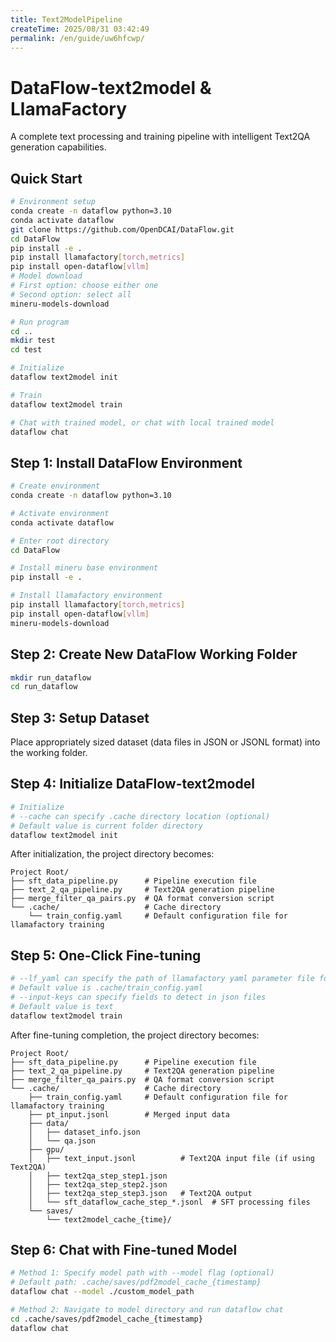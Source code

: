 ```yaml
---
title: Text2ModelPipeline
createTime: 2025/08/31 03:42:49
permalink: /en/guide/uw6hfcwp/
---
```

# DataFlow-text2model & LlamaFactory

A complete text processing and training pipeline with intelligent Text2QA generation capabilities.

## Quick Start

```bash
# Environment setup
conda create -n dataflow python=3.10
conda activate dataflow
git clone https://github.com/OpenDCAI/DataFlow.git
cd DataFlow
pip install -e .
pip install llamafactory[torch,metrics]
pip install open-dataflow[vllm]
# Model download
# First option: choose either one
# Second option: select all
mineru-models-download

# Run program
cd ..
mkdir test
cd test

# Initialize
dataflow text2model init

# Train
dataflow text2model train

# Chat with trained model, or chat with local trained model
dataflow chat
```



## Step 1: Install DataFlow Environment

```bash
# Create environment
conda create -n dataflow python=3.10

# Activate environment
conda activate dataflow

# Enter root directory
cd DataFlow

# Install mineru base environment
pip install -e .

# Install llamafactory environment
pip install llamafactory[torch,metrics]
pip install open-dataflow[vllm]
mineru-models-download
```



## Step 2: Create New DataFlow Working Folder

```bash
mkdir run_dataflow
cd run_dataflow
```



## Step 3: Setup Dataset

Place appropriately sized dataset (data files in JSON or JSONL format) into the working folder.



## Step 4: Initialize DataFlow-text2model

```bash
# Initialize
# --cache can specify .cache directory location (optional)
# Default value is current folder directory
dataflow text2model init
```

After initialization, the project directory becomes:

```
Project Root/
├── sft_data_pipeline.py      # Pipeline execution file
├── text_2_qa_pipeline.py     # Text2QA generation pipeline
├── merge_filter_qa_pairs.py  # QA format conversion script
└── .cache/                   # Cache directory
    └── train_config.yaml     # Default configuration file for llamafactory training
```



## Step 5: One-Click Fine-tuning

```bash
# --lf_yaml can specify the path of llamafactory yaml parameter file for training (optional)
# Default value is .cache/train_config.yaml
# --input-keys can specify fields to detect in json files
# Default value is text
dataflow text2model train
```

After fine-tuning completion, the project directory becomes:

```
Project Root/
├── sft_data_pipeline.py      # Pipeline execution file
├── text_2_qa_pipeline.py     # Text2QA generation pipeline
├── merge_filter_qa_pairs.py  # QA format conversion script
└── .cache/                   # Cache directory
    ├── train_config.yaml     # Default configuration file for llamafactory training
    ├── pt_input.jsonl        # Merged input data
    ├── data/
    │   ├── dataset_info.json
    │   └── qa.json
    ├── gpu/
    │   ├── text_input.jsonl          # Text2QA input file (if using Text2QA)
    │   ├── text2qa_step_step1.json
    │   ├── text2qa_step_step2.json
    │   ├── text2qa_step_step3.json   # Text2QA output
    │   └── sft_dataflow_cache_step_*.jsonl  # SFT processing files
    └── saves/
        └── text2model_cache_{time}/
```



## **Step 6: Chat with Fine-tuned Model**

```bash
# Method 1: Specify model path with --model flag (optional)
# Default path: .cache/saves/pdf2model_cache_{timestamp}
dataflow chat --model ./custom_model_path

# Method 2: Navigate to model directory and run dataflow chat
cd .cache/saves/pdf2model_cache_{timestamp}
dataflow chat
```